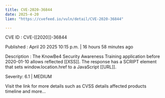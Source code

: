 ```yaml
---
title: CVE-2020-36844
date: 2025-4-20
lien: "https://cvefeed.io/vuln/detail/CVE-2020-36844"

---
```


CVE ID : CVE-[[2020]]-36844

Published :  April 20
2025
10:15 p.m. | 16 hours
58 minutes ago

Description : The KnowBe4 Security Awareness Training application before 2020-01-10 allows reflected  [[XSS]]. The response has a SCRIPT element that sets window.location.href to a JavaScript  [[URL]].

Severity: 6.1 | MEDIUM

Visit the link for more details
such as CVSS details
affected products
timeline
and more...
